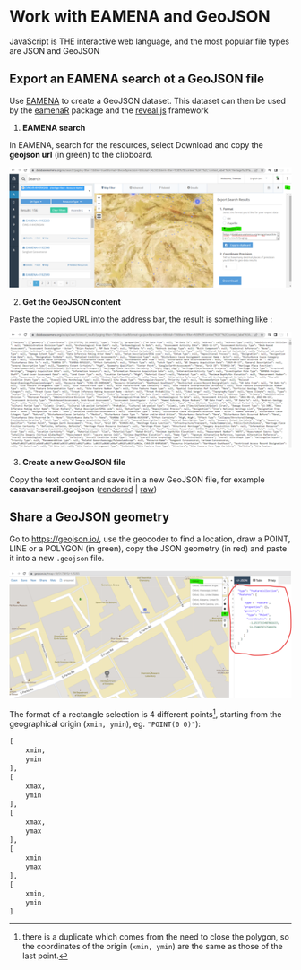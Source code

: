 # Work with EAMENA and GeoJSON

JavaScript is THE interactive web language, and the most popular file types are JSON and GeoJSON

## Export an EAMENA search ot a GeoJSON file

Use [EAMENA](https://database.eamena.org/) to create a GeoJSON dataset. This dataset can then be used by the [eamenaR](https://github.com/eamena-oxford/eamenaR#readme) package and the [reveal.js](https://github.com/eamena-oxford/reveal.js#readme) framework

1. **EAMENA search**  

In EAMENA, search for the resources, select Download and copy the **geojson url** (in green) to the clipboard.

![](../../www/geojson-export.png)

2. **Get the GeoJSON content**  
  
  
Paste the copied URL into the address bar, the result is something like :

![](../../www/geojson-url.png)
  

3. **Create a new GeoJSON file**  
  
Copy the text content and save it in a new GeoJSON file, for example **caravanserail.geojson** ([rendered](https://github.com/eamena-oxford/eamena-arches-dev/blob/main/data/geojson/caravanserail.geojson) | [raw](https://raw.githubusercontent.com/eamena-oxford/eamena-arches-dev/main/data/geojson/caravanserail.geojson))

## Share a GeoJSON geometry

Go to https://geojson.io/, use the geocoder to find a location, draw a POINT, LINE or a POLYGON (in green), copy the JSON geometry (in red) and paste it into a new `.geojson` file.  

![](../../www/geojson-io.png)


The format of a rectangle selection is 4 different points[^1], starting from the geographical origin (`xmin, ymin`), eg. `"POINT(0 0)"`):

```
[
    xmin,
    ymin
],
[
    xmax,
    ymin
],
[
    xmax,
    ymax
],
[
    xmin
    ymax
],
[
    xmin,
    ymin
]
```

[^1]: there is a duplicate which comes from the need to close the polygon, so the coordinates of the origin (`xmin, ymin`) are the same as those of the last point.

